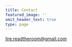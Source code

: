 ```yaml
---
title: Contact
featured_image: ''
omit_header_text: true
type: page
---
```


<span>lire.readtheroom@gmail.com</span>

